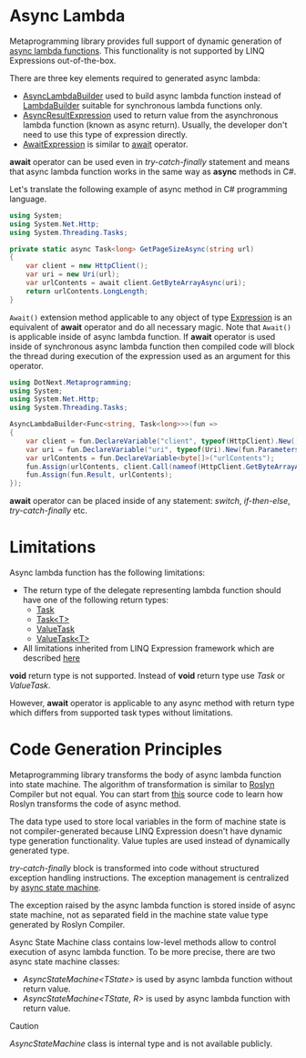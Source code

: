 Async Lambda
====
Metaprogramming library provides full support of dynamic generation of [async lambda functions](https://docs.microsoft.com/en-us/dotnet/csharp/language-reference/keywords/async). This functionality is not supported by LINQ Expressions out-of-the-box.

There are three key elements required to generated async lambda:
* [AsyncLambdaBuilder](../../api/DotNext.Metaprogramming.AsyncLambdaBuilder-1.yml) used to build async lambda function instead of [LambdaBuilder](../../api/DotNext.Metaprogramming.LambdaBuilder-1.yml) suitable for synchronous lambda functions only.
* [AsyncResultExpression](../../api/DotNext.Metaprogramming.AsyncResultExpression.yml) used to return value from the asynchronous lambda function (known as async return). Usually, the developer don't need to use this type of expression directly.
* [AwaitExpression](../../api/DotNext.Metaprogramming.AwaitExpression.yml) is similar to [await](https://docs.microsoft.com/en-us/dotnet/csharp/language-reference/keywords/await) operator.

**await** operator can be used even in _try-catch-finally_ statement and means that async lambda function works in the same way as **async** methods in C#.

Let's translate the following example of async method in C# programming language. 
```csharp
using System;
using System.Net.Http;
using System.Threading.Tasks;

private static async Task<long> GetPageSizeAsync(string url)  
{  
    var client = new HttpClient();  
    var uri = new Uri(url);
    var urlContents = await client.GetByteArrayAsync(uri);
    return urlContents.LongLength;
}  
```

`Await()` extension method applicable to any object of type [Expression](https://docs.microsoft.com/en-us/dotnet/api/system.linq.expressions.expression) is an equivalent of **await** operator and do all necessary magic. Note that `Await()` is applicable inside of async lambda function. If **await** operator is used inside of synchronous async lambda function then compiled code will block the thread during execution of the expression used as an argument for this operator.

```csharp
using DotNext.Metaprogramming;
using System;
using System.Net.Http;
using System.Threading.Tasks;

AsyncLambdaBuilder<Func<string, Task<long>>>(fun => 
{
    var client = fun.DeclareVariable("client", typeof(HttpClient).New());       //var client = new HttpClient();
    var uri = fun.DeclareVariable("uri", typeof(Uri).New(fun.Parameters[0]));   //var uri = new Uri(url);
    var urlContents = fun.DeclareVariable<byte[]>("urlContents");
    fun.Assign(urlContents, client.Call(nameof(HttpClient.GetByteArrayAsync), uri).Await());    //urlContents = await client.GetByteArrayAsync(uri);
    fun.Assign(fun.Result, urlContents);
});
```

**await** operator can be placed inside of any statement: _switch_, _if-then-else_, _try-catch-finally_ etc.

# Limitations
Async lambda function has the following limitations:
* The return type of the delegate representing lambda function should have one of the following return types:
    * [Task](https://docs.microsoft.com/en-us/dotnet/api/system.threading.tasks.task)
    * [Task&lt;T&gt;](https://docs.microsoft.com/en-us/dotnet/api/system.threading.tasks.task-1)
    * [ValueTask](https://docs.microsoft.com/en-us/dotnet/api/system.threading.tasks.valuetask)
    * [ValueTask&lt;T&gt;](https://docs.microsoft.com/en-us/dotnet/api/system.threading.tasks.valuetask-1)
* All limitations inherited from LINQ Expression framework which are described [here](index.md)

**void** return type is not supported. Instead of **void** return type use _Task_ or _ValueTask_.

However, **await** operator is applicable to any async method with return type which differs from supported task types without limitations.

# Code Generation Principles
Metaprogramming library transforms the body of async lambda function into state machine. The algorithm of transformation is similar to [Roslyn](https://github.com/dotnet/roslyn) Compiler but not equal. You can start from [this](https://github.com/dotnet/roslyn/blob/master/src/Compilers/CSharp/Portable/Lowering/AsyncRewriter/AsyncMethodToStateMachineRewriter.cs) source code to learn how Roslyn transforms the code of async method.

The data type used to store local variables in the form of machine state is not compiler-generated because LINQ Expression doesn't have dynamic type generation functionality. Value tuples are used instead of dynamically generated type.

_try-catch-finally_ block is transformed into code without structured exception handling instructions. The exception management is centralized by [async state machine](https://github.com/sakno/DotNext/blob/master/src/DotNext.Metaprogramming/Runtime/CompilerServices/AsyncStateMachine.cs).

The exception raised by the async lambda function is stored inside of async state machine, not as separated field in the machine state value type generated by Roslyn Compiler.

Async State Machine class contains low-level methods allow to control execution of async lambda function. To be more precise, there are two async state machine classes:
* _AsyncStateMachine&lt;TState&gt;_ is used by async lambda function without return value.
* _AsyncStateMachine&lt;TState, R&gt;_ is used by async lambda function with return value.

> [!CAUTION]
> _AsyncStateMachine_ class is internal type and is not available publicly.